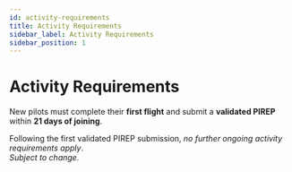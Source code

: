 ```yaml
---
id: activity-requirements
title: Activity Requirements
sidebar_label: Activity Requirements
sidebar_position: 1
---
```


# Activity Requirements

New pilots must complete their **first flight** and submit a **validated PIREP** within **21 days of joining**.

Following the first validated PIREP submission, _no further ongoing activity requirements apply_.  
_Subject to change._
